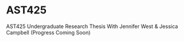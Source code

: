 # AST425
AST425 Undergraduate Research Thesis With Jennifer West &amp; Jessica Campbell (Progress Coming Soon)

